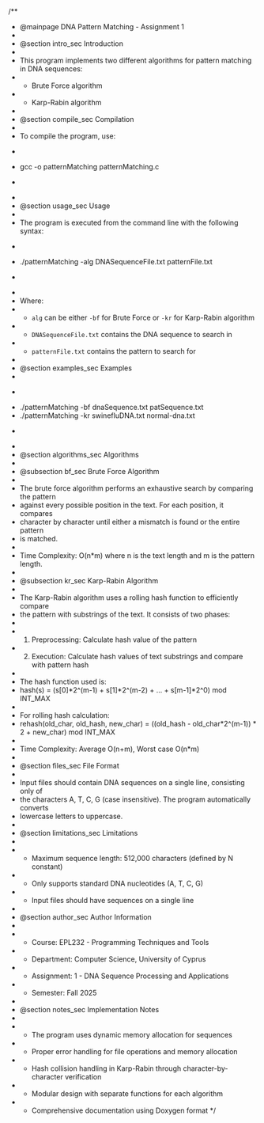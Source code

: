 /**
 * @mainpage DNA Pattern Matching - Assignment 1
 * 
 * @section intro_sec Introduction
 * 
 * This program implements two different algorithms for pattern matching in DNA sequences:
 * - Brute Force algorithm
 * - Karp-Rabin algorithm
 * 
 * @section compile_sec Compilation
 * 
 * To compile the program, use:
 * ```
 * gcc -o patternMatching patternMatching.c
 * ```
 * 
 * @section usage_sec Usage
 * 
 * The program is executed from the command line with the following syntax:
 * ```
 * ./patternMatching -alg DNASequenceFile.txt patternFile.txt
 * ```
 * 
 * Where:
 * - `alg` can be either `-bf` for Brute Force or `-kr` for Karp-Rabin algorithm
 * - `DNASequenceFile.txt` contains the DNA sequence to search in
 * - `patternFile.txt` contains the pattern to search for
 * 
 * @section examples_sec Examples
 * 
 * ```
 * ./patternMatching -bf dnaSequence.txt patSequence.txt
 * ./patternMatching -kr swinefluDNA.txt normal-dna.txt
 * ```
 * 
 * @section algorithms_sec Algorithms
 * 
 * @subsection bf_sec Brute Force Algorithm
 * 
 * The brute force algorithm performs an exhaustive search by comparing the pattern
 * against every possible position in the text. For each position, it compares
 * character by character until either a mismatch is found or the entire pattern
 * is matched.
 * 
 * Time Complexity: O(n*m) where n is the text length and m is the pattern length.
 * 
 * @subsection kr_sec Karp-Rabin Algorithm
 * 
 * The Karp-Rabin algorithm uses a rolling hash function to efficiently compare
 * the pattern with substrings of the text. It consists of two phases:
 * 
 * 1. Preprocessing: Calculate hash value of the pattern
 * 2. Execution: Calculate hash values of text substrings and compare with pattern hash
 * 
 * The hash function used is:
 * hash(s) = (s[0]*2^(m-1) + s[1]*2^(m-2) + ... + s[m-1]*2^0) mod INT_MAX
 * 
 * For rolling hash calculation:
 * rehash(old_char, old_hash, new_char) = ((old_hash - old_char*2^(m-1)) * 2 + new_char) mod INT_MAX
 * 
 * Time Complexity: Average O(n+m), Worst case O(n*m)
 * 
 * @section files_sec File Format
 * 
 * Input files should contain DNA sequences on a single line, consisting only of
 * the characters A, T, C, G (case insensitive). The program automatically converts
 * lowercase letters to uppercase.
 * 
 * @section limitations_sec Limitations
 * 
 * - Maximum sequence length: 512,000 characters (defined by N constant)
 * - Only supports standard DNA nucleotides (A, T, C, G)
 * - Input files should have sequences on a single line
 * 
 * @section author_sec Author Information
 * 
 * - Course: EPL232 - Programming Techniques and Tools
 * - Department: Computer Science, University of Cyprus
 * - Assignment: 1 - DNA Sequence Processing and Applications
 * - Semester: Fall 2025
 * 
 * @section notes_sec Implementation Notes
 * 
 * - The program uses dynamic memory allocation for sequences
 * - Proper error handling for file operations and memory allocation
 * - Hash collision handling in Karp-Rabin through character-by-character verification
 * - Modular design with separate functions for each algorithm
 * - Comprehensive documentation using Doxygen format
 */